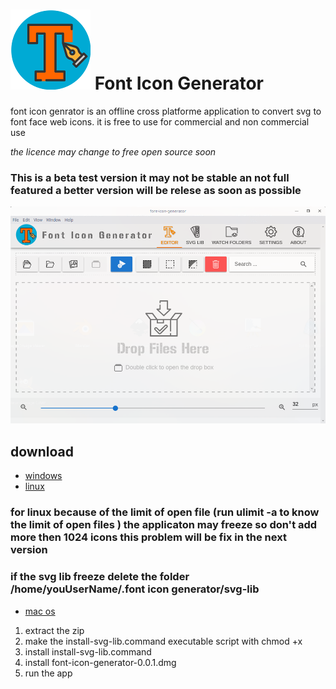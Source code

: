 # ![GitHub Logo](img/logo.png) Font Icon Generator
font icon genrator is an offline cross platforme application to convert svg to font face web icons. it is free to use for commercial and non commercial use 

*the licence may change to free open source soon*

### This is a beta test version it may not be stable an not full featured a better version will be relese as soon as possible

![GitHub Logo](img/screenshot.png)

## download

* [windows](https://github.com/kyranis-studio/font-icon-generator/releases/download/0.0.1-beta/font-icon-generator-windows.zip)
* [linux](https://github.com/kyranis-studio/font-icon-generator/releases/download/0.0.1-beta/font-icon-generator.sh)
### for linux because of the limit of open file (run ulimit -a to know the limit of open files ) the applicaton may freeze so don't add more then 1024 icons this problem will be fix in the next version
### if the svg lib freeze delete the folder /home/youUserName/.font icon generator/svg-lib
* [mac os](https://github.com/kyranis-studio/font-icon-generator/releases/download/0.0.1-beta/font-icon-generator-0.0.1-mac.zip)
1. extract the zip
2. make the install-svg-lib.command executable script with chmod +x
3. install install-svg-lib.command
4. install font-icon-generator-0.0.1.dmg
5. run the app


